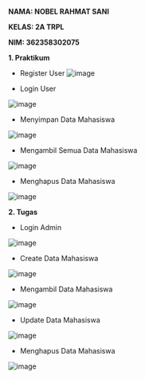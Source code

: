 **NAMA: NOBEL RAHMAT SANI**

**KELAS: 2A TRPL**

**NIM: 362358302075**

**1. Praktikum**

- Register User
![image](https://github.com/user-attachments/assets/3a1a9173-5bde-47c6-9804-d559ff8a4a7b)

- Login User

![image](https://github.com/user-attachments/assets/4f2bcc8c-415e-42f5-a2bd-7ac0ba6f40e4)

- Menyimpan Data Mahasiswa

![image](https://github.com/user-attachments/assets/c988c00e-51e0-4e4d-b071-d177066a8d9a)

- Mengambil Semua Data Mahasiswa

![image](https://github.com/user-attachments/assets/2434b2f9-030e-4765-8ff2-d226f016a47e)

- Menghapus Data Mahasiswa

![image](https://github.com/user-attachments/assets/3132e052-4b0e-4394-a51d-6ca4c3046b9d)


**2. Tugas**

- Login Admin

![image](https://github.com/user-attachments/assets/f8a77589-f168-473d-b6ce-2340811b2223)

- Create Data Mahasiswa

![image](https://github.com/user-attachments/assets/8ea743a9-bd2e-411f-a278-290e1ea4d0c3)

- Mengambil Data Mahasiswa

![image](https://github.com/user-attachments/assets/58e5e5cf-9555-42c8-9fe2-d8f634a2c6e6)

- Update Data Mahasiswa

![image](https://github.com/user-attachments/assets/8ae8d2d3-2058-46cc-b2f3-cc6c31589496)

- Menghapus Data Mahasiswa

![image](https://github.com/user-attachments/assets/da5fcf2e-989a-4458-97be-fb474bba955b)
